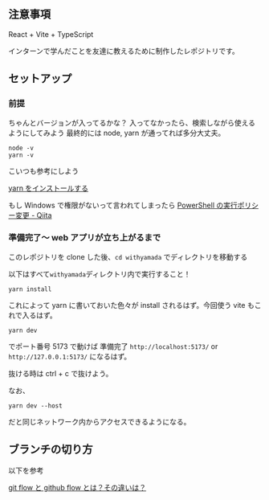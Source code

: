 ## 注意事項

React + Vite + TypeScript

インターンで学んだことを友達に教えるために制作したレポジトリです。

## セットアップ

### 前提

ちゃんとバージョンが入ってるかな？
入ってなかったら、検索しながら使えるようにしてみよう
最終的には node, yarn が通ってれば多分大丈夫。

```
node -v
yarn -v
```

こいつも参考にしよう

[yarn をインストールする](https://qiita.com/suisui654/items/1b89446e03991c7c2c3d)

もし Windows で権限がないって言われてしまったら
[PowerShell の実行ポリシー変更 - Qiita](https://qiita.com/earthdiver1/items/b3f529c81f5892972a72)

### 準備完了～ web アプリが立ち上がるまで

このレポジトリを clone した後、`cd withyamada` でディレクトリを移動する

以下はすべて`withyamada`ディレクトリ内で実行すること！

```
yarn install
```

これによって yarn に書いておいた色々が install されるはず。今回使う vite もこれで入るはず。

```
yarn dev
```

でポート番号 5173 で動けば 準備完了
`http://localhost:5173/` or `http://127.0.0.1:5173/` になるはず。

抜ける時は ctrl + c で抜けよう。

なお、

```
yarn dev --host
```

だと同じネットワーク内からアクセスできるようになる。

## ブランチの切り方

以下を参考

[git flow と github flow とは？その違いは？](https://qiita.com/mint__/items/bfc58589b5b1e0a1856a)
